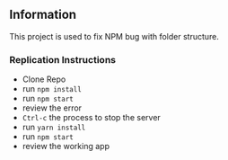## Information
This project is used to fix NPM bug with folder structure.


### Replication Instructions
* Clone Repo
* run `npm install`
* run `npm start`
* review the error
* `Ctrl-c` the process to stop the server
* run `yarn install`
* run `npm start`
* review the working app